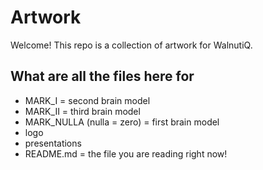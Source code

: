 # Artwork

Welcome! This repo is a collection of artwork for WalnutiQ.

## What are all the files here for
  - MARK_I = second brain model
  - MARK_II = third brain model
  - MARK_NULLA (nulla = zero) = first brain model
  - logo
  - presentations
  - README.md = the file you are reading right now!